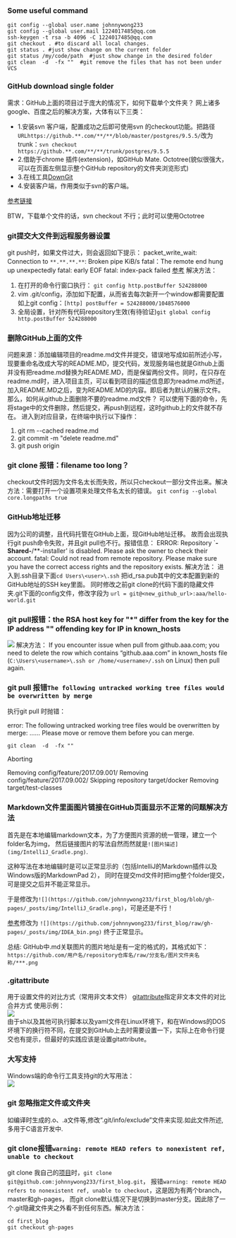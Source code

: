 ### Some useful command
```
git config --global user.name johnnywong233
git config --global user.mail 1224017485@qq.com
ssh-keygen -t rsa -b 4096 -C 1224017485@qq.com
git checkout . #to discard all local changes.
git status . #just show change on the current folder
git status /my/code/path  #just show change in the desired folder
git clean  -d  -fx ""  #git remove the files that has not been under VCS
```
### GitHub download single folder
需求：GitHub上面的项目过于庞大的情况下，如何下载单个文件夹？
网上诸多google、百度之后的解决方案，大体有以下三类：
- 1.安装svn 客户端，配置成功之后即可使用svn 的checkout功能。把路径```URLhttps://github.**.com/**/**/blob/master/postgres/9.5.5/```改为trunk：```svn checkout https://github.**.com/**/**/trunk/postgres/9.5.5```
- 2.借助于chrome 插件(extension)，如GitHub Mate. Octotree(貌似很强大，可以在页面左侧显示整个GitHub repository的文件夹浏览形式)
- 3.在线工具[DownGit](https://minhaskamal.github.io/DownGit/#/home)
- 4.安装客户端，作用类似于svn的客户端。

[参考链接](https://www.zhihu.com/question/25369412)

BTW，下载单个文件的话，svn checkout 不行；此时可以使用Octotree

### git提交大文件到远程服务器设置
git push时，如果文件过大，则会返回如下提示：
packet_write_wait: Connection to ```**.**.**.**```: Broken pipe KiB/s 
fatal：The remote end hung up unexpectedly
fatal: early EOF
fatal: index-pack failed
[参考](http://stackoverflow.com/questions/6842687/the-remote-end-hung-up-unexpectedly-while-git-cloning)
解决方法：

1. 在打开的命令行窗口执行：
```git config http.postBuffer 524288000```
2.  vim .git/config，添加如下配置，从而省去每次新开一个window都需要配置如上git config：```[http]
	postBuffer = 524288000/1048576000```
3. 全局设置，针对所有代码repository生效(有待验证)```git global config http.postBuffer 524288000```

### 删除GitHub上面的文件
问题来源：添加编辑项目的readme.md文件并提交，错误地写成如前所述小写，现要重命名改成大写的README.MD，提交代码，发现服务端也就是Github上面并没有把readme.md替换为README.MD，而是保留两份文件。同时，在只存在readme.md时，进入项目主页，可以看到项目的描述信息即为readme.md所述，加入README.MD之后，变为README.MD的内容。即后者为默认的展示文件。
那么，如何从github上面删除不要的readme.md文件？
可以使用下面的命令，先将stage中的文件删除，然后提交，再push到远程，这时github上的文件就不存在。
进入到对应目录，在终端中执行以下操作：

  1. git rm --cached readme.md
  2. git commit -m "delete readme.md"
  3. git push origin

### git clone 报错：filename too long？
checkout文件时因为文件名太长而失败，所以只checkout一部分文件出来。解决方法：需要打开一个设置项来处理文件名太长的错误。
```git config --global core.longpaths true```

### GitHub地址迁移
因为公司的调整，且代码托管在GitHub上面，现GitHub地址迁移。
故而会出现执行git push命令失败，并且git pull也不行。报错信息：
ERROR: Repository `**-Shared-**/**-installer' is disabled. Please ask the owner to check their account.
fatal: Could not read from remote repository.
Please make sure you have the correct access rights and the repository exists.
解决方法：
进入到.ssh目录下面```cd Users\<user>\.ssh```
把id_rsa.pub其中的文本配置到新的GitHub地址的SSH key里面。
同时修改之前git clone的代码下面的隐藏文件夹.git下面的config文件，修改字段为
```url = git@<new_github_url>:aaa/hello-world.git```

### git pull报错：the RSA host key for "*"  differ from the key for the IP address "" offending key for IP in known_hosts
![](http://img.blog.csdn.net/20170626223305663?watermark/2/text/aHR0cDovL2Jsb2cuY3Nkbi5uZXQvbG9uZWx5bWFub250aGV3YXk=/font/5a6L5L2T/fontsize/400/fill/I0JBQkFCMA==/dissolve/70/gravity/SouthEast)
解决方法：
If you encounter issue when pull from github.aaa.com; you need to delete the row which contains “github.aaa.com” in known_hosts file (```C:\Users\<username>\.ssh or /home/<username>/.ssh``` on Linux) then pull again.

### git pull 报错```The following untracked working tree files would be overwritten by merge```
执行git pull 时抛错：

error: The following untracked working tree files would be overwritten by merge:
......
Please move or remove them before you can merge.

```git clean  -d  -fx ""```

Aborting

Removing config/feature/2017.09.001/
Removing config/feature/2017.09.002/
Skipping repository target/docker
Removing target/test-classes

### Markdown文件里面图片链接在GitHub页面显示不正常的问题解决方法
首先是在本地编辑markdown文本，为了方便图片资源的统一管理，建立一个folder名为img，
然后链接图片的写法自然而然就是```![图片描述](img/IntelliJ_Gradle.png)```.

这种写法在本地编辑时是可以正常显示的（包括IntelliJ的Markdown插件以及Windows版的MarkdownPad 2），
同时在提交md文件时把img整个folder提交，可是提交之后并不能正常显示。

于是修改为```![](https://github.com/johnnywong233/first_blog/blob/gh-pages/_posts/img/IntelliJ_Gradle.png)```，可是还是不行！

[参考](http://blog.csdn.net/linwh8/article/details/52775374)修改为
```![](https://github.com/johnnywong233/first_blog/raw/gh-pages/_posts/img/IDEA_bin.png)```
终于正常显示。

总结: GitHub中.md关联图片的图片地址是有一定的格式的，其格式如下：
```https://github.com/用户名/repository仓库名/raw/分支名/图片文件夹名称/***.png```

### .gitattribute 
用于设置文件的对比方式（常用非文本文件）
[gitattribute](https://git-scm.com/book/zh/v1/%E8%87%AA%E5%AE%9A%E4%B9%89-Git-Git%E5%B1%9E%E6%80%A7)指定非文本文件的对比合并方式
使用示例：  
![](https://github.com/johnnywong233/first_blog/raw/gh-pages/_posts/img/gitattribute.png)  
由于sh以及其他可执行脚本以及yaml文件在Linux环境下，和在Windows的DOS坏境下的换行符不同，在提交到GitHub上去时需要设置一下，实际上在命令行提交也有提示，但最好的实践应该是设置gitattribute。

### 大写支持
Windows端的命令行工具支持git的大写用法：  
![](https://github.com/johnnywong233/first_blog/raw/gh-pages/_posts/img/git_upper_case.png)

### git 忽略指定文件或文件夹
如编译时生成的.o、.a文件等,修改“.git/info/exclude”文件来实现.如此文件所述,多用于C语言开发中.

### git clone报错```warning: remote HEAD refers to nonexistent ref, unable to checkout```
git clone 我自己的[项目](https://github.com/johnnywong233/first_blog)时，```git clone git@github.com:johnnywong233/first_blog.git```，
报错```warning: remote HEAD refers to nonexistent ref, unable to checkout```，这是因为有两个branch，master和gh-pages，
而git clone默认情况下是切换到master分支。因此除了一个.git隐藏文件夹之外看不到任何东西。解决方法：
```
cd first_blog
git checkout gh-pages
``` 










